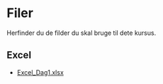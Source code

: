 # Filer
Herfinder du de filder du skal bruge til dete kursus.

## Excel
- [Excel_Dag1.xlsx](./Excel_Dag1.xlsx)
